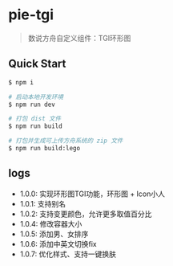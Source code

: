 # pie-tgi

> 数说方舟自定义组件：TGI环形图

## Quick Start

```bash
$ npm i

# 启动本地开发环境
$ npm run dev

# 打包 dist 文件
$ npm run build

# 打包并生成可上传方舟系统的 zip 文件
$ npm run build:lego
```

## logs
- 1.0.0: 实现环形图TGI功能，环形图 + Icon小人
- 1.0.1: 支持别名
- 1.0.2: 支持变更颜色，允许更多取值百分比
- 1.0.4: 修改容器大小
- 1.0.5: 添加男、女排序
- 1.0.6: 添加中英文切换fix
- 1.0.7: 优化样式、支持一键换肤